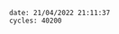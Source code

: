 

                date: 21/04/2022 21:11:37
                cycles: 40200

                         